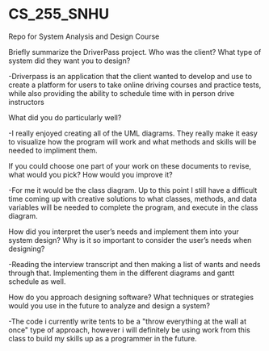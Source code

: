 # CS_255_SNHU
Repo for System Analysis and Design Course

Briefly summarize the DriverPass project. Who was the client? What type of system did they want you to design?

  -Driverpass is an application that the client wanted to develop and use to create a platform for users to take online driving courses and practice tests, while also providing the ability to schedule time with in person drive instructors
  
What did you do particularly well?

  -I really enjoyed creating all of the UML diagrams. They really make it easy to visualize how the program will work and what methods and skills will be needed to impliment them. 
  
If you could choose one part of your work on these documents to revise, what would you pick? How would you improve it?

  -For me it would be the class diagram. Up to this point I still have a difficult time coming up with creative solutions to what classes, methods, and data variables will be needed to complete the program, and execute in the class diagram.
  
How did you interpret the user’s needs and implement them into your system design? Why is it so important to consider the user’s needs when designing?

  -Reading the interview transcript and then making a list of wants and needs through that. Implementing them in the different diagrams and gantt schedule as well.
  
How do you approach designing software? What techniques or strategies would you use in the future to analyze and design a system?

  -The code i currently write tents to be a "throw everything at the wall at once" type of approach, however i will definitely be using work from this class to build my skills up as a programmer in the future.
